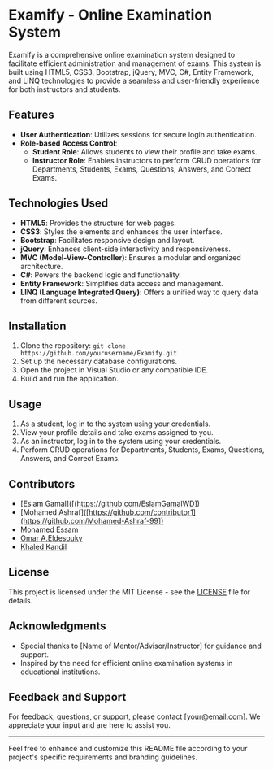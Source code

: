 # Examify - Online Examination System

Examify is a comprehensive online examination system designed to facilitate efficient administration and management of exams. This system is built using HTML5, CSS3, Bootstrap, jQuery, MVC, C#, Entity Framework, and LINQ technologies to provide a seamless and user-friendly experience for both instructors and students.

## Features

- **User Authentication**: Utilizes sessions for secure login authentication.
- **Role-based Access Control**:
  - **Student Role**: Allows students to view their profile and take exams.
  - **Instructor Role**: Enables instructors to perform CRUD operations for Departments, Students, Exams, Questions, Answers, and Correct Exams.
  
## Technologies Used

- **HTML5**: Provides the structure for web pages.
- **CSS3**: Styles the elements and enhances the user interface.
- **Bootstrap**: Facilitates responsive design and layout.
- **jQuery**: Enhances client-side interactivity and responsiveness.
- **MVC (Model-View-Controller)**: Ensures a modular and organized architecture.
- **C#**: Powers the backend logic and functionality.
- **Entity Framework**: Simplifies data access and management.
- **LINQ (Language Integrated Query)**: Offers a unified way to query data from different sources.

## Installation

1. Clone the repository: `git clone https://github.com/yourusername/Examify.git`
2. Set up the necessary database configurations.
3. Open the project in Visual Studio or any compatible IDE.
4. Build and run the application.

## Usage

1. As a student, log in to the system using your credentials.
2. View your profile details and take exams assigned to you.
3. As an instructor, log in to the system using your credentials.
4. Perform CRUD operations for Departments, Students, Exams, Questions, Answers, and Correct Exams.

## Contributors

- [Eslam Gamal]([(https://github.com/EslamGamalWD])
- [Mohamed Ashraf]([https://github.com/contributor1](https://github.com/Mohamed-Ashraf-99])
- [Mohamed Essam]([https://github.com/contributor2](https://github.com/mo884)])
- [Omar A.Eldesouky]([(https://github.com/khaledk123)](https://github.com/omar489)])
- [Khaled Kandil]([https://github.com/contributor2](https://github.com/mo884)])

## License

This project is licensed under the MIT License - see the [LICENSE](LICENSE) file for details.

## Acknowledgments

- Special thanks to [Name of Mentor/Advisor/Instructor] for guidance and support.
- Inspired by the need for efficient online examination systems in educational institutions.

## Feedback and Support

For feedback, questions, or support, please contact [your@email.com]. We appreciate your input and are here to assist you.

---
Feel free to enhance and customize this README file according to your project's specific requirements and branding guidelines.

